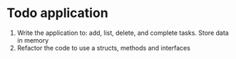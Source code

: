 # Todo application

1. Write the application to: add, list, delete, and complete tasks. Store data in memory
2. Refactor the code to use a structs, methods and interfaces
